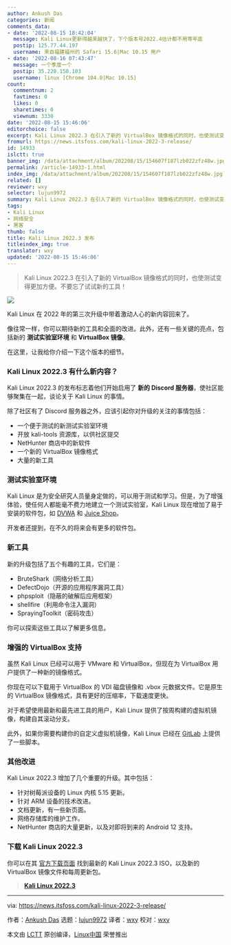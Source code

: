 ```yaml
---
author: Ankush Das
categories: 新闻
comments_data:
- date: '2022-08-15 18:42:04'
  message: Kali Linux更新得越来越快了，下个版本号2022.4估计都不用等年底
  postip: 125.77.44.197
  username: 来自福建福州的 Safari 15.6|Mac 10.15 用户
- date: '2022-08-16 07:43:47'
  message: 一个季度一个
  postip: 35.220.150.103
  username: linux [Chrome 104.0|Mac 10.15]
count:
  commentnum: 2
  favtimes: 0
  likes: 0
  sharetimes: 0
  viewnum: 3330
date: '2022-08-15 15:46:06'
editorchoice: false
excerpt: Kali Linux 2022.3 在引入了新的 VirtualBox 镜像格式的同时，也使测试变得更加方便。不要忘了试试新的工具！
fromurl: https://news.itsfoss.com/kali-linux-2022-3-release/
id: 14933
islctt: true
banner_img: /data/attachment/album/202208/15/154607f187lzb022zfz48w.jpg
permalink: /article-14933-1.html
index_img: /data/attachment/album/202208/15/154607f187lzb022zfz48w.jpg.thumb.jpg
related: []
reviewer: wxy
selector: lujun9972
summary: Kali Linux 2022.3 在引入了新的 VirtualBox 镜像格式的同时，也使测试变得更加方便。不要忘了试试新的工具！
tags:
- Kali Linux
- 网络安全
- 黑客
thumb: false
title: Kali Linux 2022.3 发布
titleindex_img: true
translator: wxy
updated: '2022-08-15 15:46:06'
---
```



> 
> Kali Linux 2022.3 在引入了新的 VirtualBox 镜像格式的同时，也使测试变得更加方便。不要忘了试试新的工具！
> 
> 
> 


![](/data/attachment/album/202208/15/154607f187lzb022zfz48w.jpg)


Kali Linux 在 2022 年的第三次升级中带着激动人心的新内容回来了。


像往常一样，你可以期待新的工具和全面的改进。此外，还有一些关键的亮点，包括新的 **测试实验室环境** 和 **VirtualBox 镜像**。


在这里，让我给你介绍一下这个版本的细节。


### Kali Linux 2022.3 有什么新内容？


Kali Linux 2022.3 的发布标志着他们开始启用了 **新的 Discord 服务器**，使社区能够聚集在一起，谈论关于 Kali Linux 的事情。


除了社区有了 Discord 服务器之外，应该引起你对升级的关注的事情包括：


* 一个便于测试的新测试实验室环境
* 开放 kali-tools 资源库，以供社区提交
* NetHunter 商店中的新软件
* 一个新的 VirtualBox 镜像格式
* 大量的新工具


### 测试实验室环境


Kali Linux 是为安全研究人员量身定做的，可以用于测试和学习。但是，为了增强体验，使任何人都能毫不费力地建立一个测试实验室，Kali Linux 现在增加了易于安装的软件包，如 [DVWA](https://www.kali.org/tools/dvwa/) 和 [Juice Shop](https://www.kali.org/tools/juice-shop/)。


开发者还提到，在不久的将来会有更多的软件包。


### 新工具


新的升级包括了五个有趣的工具，它们是：


* BruteShark（网络分析工具）
* DefectDojo（开源的应用程序漏洞工具）
* phpsploit（隐蔽的破解后应用框架）
* shellfire（利用命令注入漏洞）
* SprayingToolkit（密码攻击）


你可以探索这些工具以了解更多信息。


### 增强的 VirtualBox 支持


虽然 Kali Linux 已经可以用于 VMware 和 VirtualBox，但现在为 VirtualBox 用户提供了一种新的镜像格式。


你现在可以下载用于 VirtualBox 的 VDI 磁盘镜像和 .vbox 元数据文件。它是原生的 VirtualBox 镜像格式，具有更好的压缩率，下载速度更快。


对于希望使用最新和最先进工具的用户，Kali Linux 提供了按周构建的虚拟机镜像，构建自其滚动分支。


此外，如果你需要构建你的自定义虚拟机镜像，Kali Linux 已经在 [GitLab](https://gitlab.com/kalilinux/build-scripts/kali-vm) 上提供了一些脚本。


### 其他改进


Kali Linux 2022.3 增加了几个重要的升级。其中包括：


* 针对树莓派设备的 Linux 内核 5.15 更新。
* 针对 ARM 设备的技术改进。
* 文档更新，有一些新页面。
* 网络存储库的维护工作。
* NetHunter 商店的大量更新，以及对即将到来的 Android 12 支持。


### 下载 Kali Linux 2022.3


你可以在其 [官方下载页面](https://www.kali.org/get-kali/) 找到最新的 Kali Linux 2022.3 ISO，以及新的 VirtualBox 镜像文件和每周更新包。



> 
> **[Kali Linux 2022.3](https://www.kali.org/get-kali/#kali-platforms)**
> 
> 
> 




---


via: <https://news.itsfoss.com/kali-linux-2022-3-release/>


作者：[Ankush Das](https://news.itsfoss.com/author/ankush/) 选题：[lujun9972](https://github.com/lujun9972) 译者：[wxy](https://github.com/wxy) 校对：[wxy](https://github.com/wxy)


本文由 [LCTT](https://github.com/LCTT/TranslateProject) 原创编译，[Linux中国](https://linux.cn/) 荣誉推出